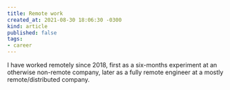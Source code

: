 ```yaml
---
title: Remote work
created_at: 2021-08-30 18:06:30 -0300
kind: article
published: false
tags:
- career
---
```


I have worked remotely since 2018, first as a six-months experiment at an otherwise non-remote company, later as a fully remote engineer at a mostly remote/distributed company.

